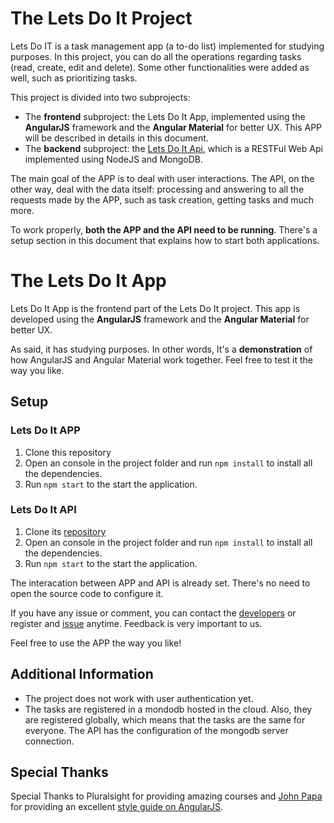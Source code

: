 # The Lets Do It Project

Lets Do IT is a task management app (a to-do list) implemented for studying purposes. In this project, you can do all the operations regarding tasks (read, create, edit and delete). Some other functionalities were added as well, such as prioritizing tasks.

This project is divided into two subprojects:

* The **frontend** subproject: the Lets Do It App, implemented using the **AngularJS** framework and the **Angular Material** for better UX. This APP will be described in details in this document.
* The **backend** subproject: the [Lets Do It Api](https://github.com/coop-code/lets-do-it-api), which is a RESTFul Web Api implemented using NodeJS and MongoDB.

The main goal of the APP is to deal with user interactions.
The API, on the other way, deal with the data itself: processing and answering to all the requests made by the APP, such as task creation, getting tasks and much more.

To work properly, **both the APP and the API need to be running**. There's a setup section in this document that explains how to start both applications.

# The Lets Do It App

Lets Do It App is the frontend part of the Lets Do It project.
This app is developed using the **AngularJS** framework and the **Angular Material** for better UX.

As said, it has studying purposes. In other words, It's a **demonstration** of how AngularJS and Angular Material work together. Feel free to test it the way you like.

## Setup

### Lets Do It APP

1. Clone this repository 
2. Open an console in the project folder and run `npm install` to install all the dependencies.
3. Run `npm start` to the start the application.

###  Lets Do It API

1. Clone its [repository](https://github.com/coop-code/lets-do-it-api) 
2. Open an console in the project folder and run `npm install` to install all the dependencies.
3. Run `npm start` to the start the application.

The interacation between APP and API is already set. There's no need to open the source code to configure it.

If you have any issue or comment, you can contact the [developers](https://github.com/coop-code/lets-do-it-app/graphs/contributors) or register and [issue](https://github.com/coop-code/lets-do-it-app/issues) anytime. Feedback is very important to us.

Feel free to use the APP the way you like!

## Additional Information

- The project does not work with user authentication yet.
- The tasks are registered in a mondodb hosted in the cloud. Also, they are registered globally, which means that the tasks are the same for everyone. The API has the configuration of the mongodb server connection.

## Special Thanks

Special Thanks to Pluralsight for providing amazing courses and [John Papa](https://github.com/johnpapa) for providing an excellent [style guide on AngularJS](https://github.com/johnpapa/angular-styleguide/blob/master/a1/README.md).
